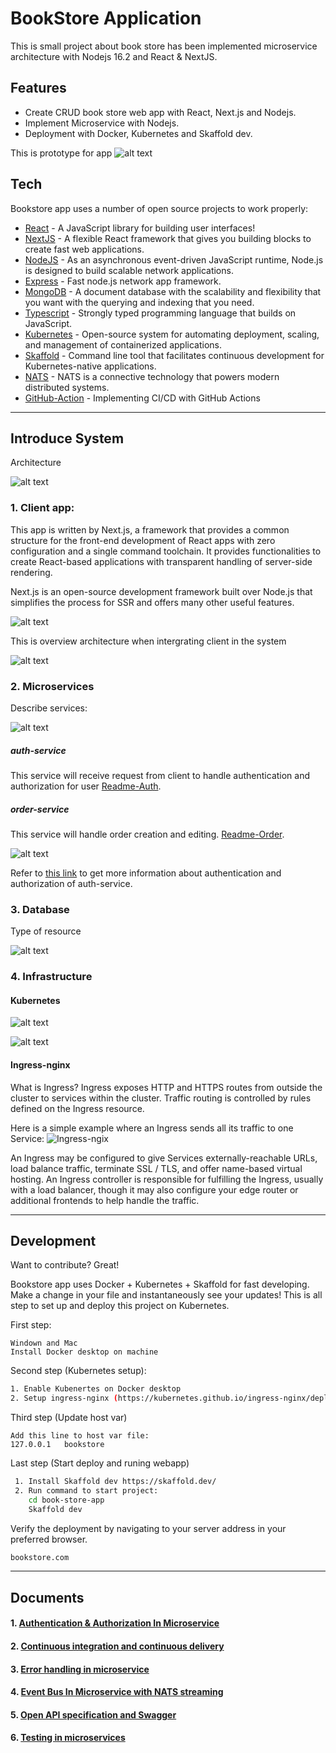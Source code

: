# BookStore Application

This is small project about book store has been implemented microservice architecture with Nodejs 16.2 and React & NextJS.
## Features

- Create CRUD book store web app with React, Next.js and Nodejs.
- Implement Microservice with Nodejs.
- Deployment with Docker, Kubernetes and Skaffold dev.

This is prototype for app
![alt text](documents/assets/prototype-bookstore.png)

## Tech

Bookstore app uses a number of open source projects to work properly:

- [React](https://reactjs.org/) - A JavaScript library for building user interfaces!
- [NextJS](https://nextjs.org/) - A flexible React framework that gives you building blocks to create fast web applications.
- [NodeJS](https://nodejs.dev/) - As an asynchronous event-driven JavaScript runtime, Node.js is designed to build scalable network applications.
- [Express](https://expressjs.com/) - Fast node.js network app framework.
- [MongoDB](https://www.mongodb.com/) - A document database with the scalability and flexibility that you want with the querying and indexing that you need.
- [Typescript](https://www.typescriptlang.org/) - Strongly typed programming language that builds on JavaScript.
- [Kubernetes](https://kubernetes.io/vi/) - Open-source system for automating deployment, scaling, and management of containerized applications.
- [Skaffold](https://skaffold.dev/) - Command line tool that facilitates continuous development for Kubernetes-native applications.
- [NATS](https://docs.nats.io/) - NATS is a connective technology that powers modern distributed systems.
- [GitHub-Action](https://github.com/features/actions) - Implementing CI/CD with GitHub Actions

***
## Introduce System

Architecture

![alt text](documents/assets/micro-architecture.png)

###  1. Client app:

This app is written by Next.js, a framework that provides a common structure for the front-end development of React apps with zero configuration and a single command toolchain. It provides functionalities to create React-based applications with transparent handling of server-side rendering.

Next.js is an open-source development framework built over Node.js that simplifies the process for SSR and offers many other useful features.

![alt text](documents/assets/client-ssr.png)

This is overview architecture when intergrating client in the system

![alt text](documents/assets/client-ssr-overview.png)

### 2. Microservices

Describe services:

![alt text](documents/assets/services.png)

##### auth-service
This service will receive request from client to handle authentication and authorization for user [Readme-Auth](auth/Readme.md). 

##### order-service
This service will handle order creation and editing. [Readme-Order](orders/Readme.md).


![alt text](documents/assets/auth-srv-api.png)

Refer to [this link](documents/docs/authen-author/jwt-vs-cookie.md) to get more information about authentication and authorization of auth-service.

### 3. Database

Type of resource

![alt text](documents/assets/type-of-resource.png)


### 4. Infrastructure

#### Kubernetes

![alt text](documents/assets/kube-diagram.png)

![alt text](documents/assets/kube-externalName.png)

#### Ingress-nginx

What is Ingress? 
Ingress exposes HTTP and HTTPS routes from outside the cluster to services within the cluster. Traffic routing is controlled by rules defined on the Ingress resource.

Here is a simple example where an Ingress sends all its traffic to one Service:
![Ingress-ngix](documents/assets/infras/ingress.svg)

An Ingress may be configured to give Services externally-reachable URLs, load balance traffic, terminate SSL / TLS, and offer name-based virtual hosting. 
An Ingress controller is responsible for fulfilling the Ingress, usually with a load balancer, though it may also configure your edge router or additional frontends to help handle the traffic.

***
## Development

Want to contribute? Great!

Bookstore app uses Docker + Kubernetes  + Skaffold for fast developing.
Make a change in your file and instantaneously see your updates!
This is all step to set up and deploy this project on Kubernetes.

First step:

```
Windown and Mac
Install Docker desktop on machine
```

Second step (Kubernetes setup):

```sh
1. Enable Kubenertes on Docker desktop
2. Setup ingress-nginx (https://kubernetes.github.io/ingress-nginx/deploy/)
```

Third step (Update host var)
```
Add this line to host var file:
127.0.0.1   bookstore
```

Last step (Start deploy and runing webapp)

```sh
 1. Install Skaffold dev https://skaffold.dev/
 2. Run command to start project:
    cd book-store-app
    Skaffold dev
```

Verify the deployment by navigating to your server address in
your preferred browser.

```sh
bookstore.com
```

***
## Documents

#### 1. [Authentication & Authorization In Microservice](./documents/docs/authen-author/jwt-vs-cookie.md)
#### 2. [Continuous integration and continuous delivery](./documents/docs/CI_CD/overview.md)
#### 3. [Error handling in microservice](./documents/docs/error-handler/error-handler.md)
#### 4. [Event Bus In Microservice with NATS streaming](./documents/docs/NATS/nats-1.md)
#### 5. [Open API specification and Swagger](./documents/docs/swagger/swagger-1-openAPI.md)
#### 6. [Testing in microservices](./documents/docs/testing/Testing-Microservices-1.md)
